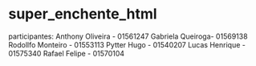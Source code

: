 # super_enchente_html

participantes:
Anthony Oliveira - 01561247
Gabriela Queiroga- 01569138
Rodollfo Monteiro - 01553113
Pytter Hugo - 01540207
Lucas Henrique - 01575340
Rafael Felipe - 01570104
